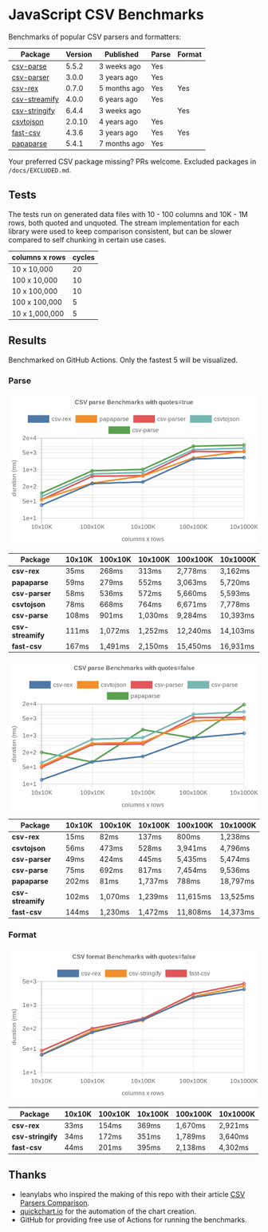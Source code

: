 # JavaScript CSV Benchmarks

Benchmarks of popular CSV parsers and formatters:

<!-- packages -->
| Package | Version | Published | Parse | Format 
|---------|---------|-----------|-------|--------
| [csv-parse](https://www.npmjs.com/package/csv-parse) | 5.5.2 | 3 weeks ago | Yes |  
| [csv-parser](https://www.npmjs.com/package/csv-parser) | 3.0.0 | 3 years ago | Yes |  
| [csv-rex](https://www.npmjs.com/package/csv-rex) | 0.7.0 | 5 months ago | Yes | Yes 
| [csv-streamify](https://www.npmjs.com/package/csv-streamify) | 4.0.0 | 6 years ago | Yes |  
| [csv-stringify](https://www.npmjs.com/package/csv-stringify) | 6.4.4 | 3 weeks ago |  | Yes 
| [csvtojson](https://www.npmjs.com/package/csvtojson) | 2.0.10 | 4 years ago | Yes |  
| [fast-csv](https://www.npmjs.com/package/fast-csv) | 4.3.6 | 3 years ago | Yes | Yes 
| [papaparse](https://www.npmjs.com/package/papaparse) | 5.4.1 | 7 months ago | Yes |  
<!-- packages -->

Your preferred CSV package missing? PRs welcome. Excluded packages in `/docs/EXCLUDED.md`.

## Tests
The tests run on generated data files with 10 - 100 columns and 10K - 1M rows, both quoted and unquoted. The stream implementation for each library were used to keep comparison consistent, but can be slower compared to self chunking in certain use cases.

<!-- tests -->
| columns x rows | cycles 
|----------------|--------
| 10 x 10,000 | 20 
| 100 x 10,000 | 10 
| 10 x 100,000 | 10 
| 100 x 100,000 | 5 
| 10 x 1,000,000 | 5 
<!-- tests -->

## Results 
Benchmarked on GitHub Actions. Only the fastest 5 will be visualized.

### Parse
![Quoted CSV Parser Benchmarks](https://github.com/willfarrell/csv-benchmarks/raw/main/results/parse_quotes%3Dtrue.png)

<!-- parse quotes=true -->
| Package | 10x10K | 100x10K | 10x100K | 100x100K | 10x1000K 
|---------|---|---|---|---|---
| **csv-rex** | 35ms | 268ms | 313ms | 2,778ms | 3,162ms 
| **papaparse** | 59ms | 279ms | 552ms | 3,063ms | 5,720ms 
| **csv-parser** | 58ms | 536ms | 572ms | 5,660ms | 5,593ms 
| **csvtojson** | 78ms | 668ms | 764ms | 6,671ms | 7,778ms 
| **csv-parse** | 108ms | 901ms | 1,030ms | 9,284ms | 10,393ms 
| **csv-streamify** | 111ms | 1,072ms | 1,252ms | 12,240ms | 14,103ms 
| **fast-csv** | 167ms | 1,491ms | 2,150ms | 15,450ms | 16,931ms 
<!-- parse quotes=true -->

![Non-Quoted CSV Parser Benchmarks](https://github.com/willfarrell/csv-benchmarks/raw/main/results/parse_quotes%3Dfalse.png)

<!-- parse quotes=false -->
| Package | 10x10K | 100x10K | 10x100K | 100x100K | 10x1000K 
|---------|---|---|---|---|---
| **csv-rex** | 15ms | 82ms | 137ms | 800ms | 1,238ms 
| **csvtojson** | 56ms | 473ms | 528ms | 3,941ms | 4,796ms 
| **csv-parser** | 49ms | 424ms | 445ms | 5,435ms | 5,474ms 
| **csv-parse** | 75ms | 692ms | 817ms | 7,454ms | 9,536ms 
| **papaparse** | 202ms | 81ms | 1,737ms | 788ms | 18,797ms 
| **csv-streamify** | 102ms | 1,070ms | 1,239ms | 11,615ms | 13,525ms 
| **fast-csv** | 144ms | 1,230ms | 1,472ms | 11,808ms | 14,373ms 
<!-- parse quotes=false -->

### Format

![Non-Quoted CSV Formatter Benchmarks](https://github.com/willfarrell/csv-benchmarks/raw/main/results/format_quotes%3Dfalse.png)

<!-- format quotes=false -->
| Package | 10x10K | 100x10K | 10x100K | 100x100K | 10x1000K 
|---------|---|---|---|---|---
| **csv-rex** | 33ms | 154ms | 369ms | 1,670ms | 2,921ms 
| **csv-stringify** | 34ms | 172ms | 351ms | 1,789ms | 3,640ms 
| **fast-csv** | 44ms | 201ms | 395ms | 2,138ms | 4,302ms 
<!-- format quotes=false -->

## Thanks
- leanylabs who inspired the making of this repo with their article [CSV Parsers Comparison](https://leanylabs.com/blog/js-csv-parsers-benchmarks/).
- [quickchart.io](https://quickchart.io) for the automation of the chart creation.
- GitHub for providing free use of Actions for running the benchmarks.
